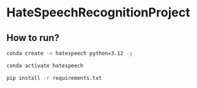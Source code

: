 # HateSpeechRecognitionProject

## How to run?

```bash
conda create -n hatespeech python=3.12 -y
```

```bash
conda activate hatespeech
```

```bash
pip install -r requirements.txt
```